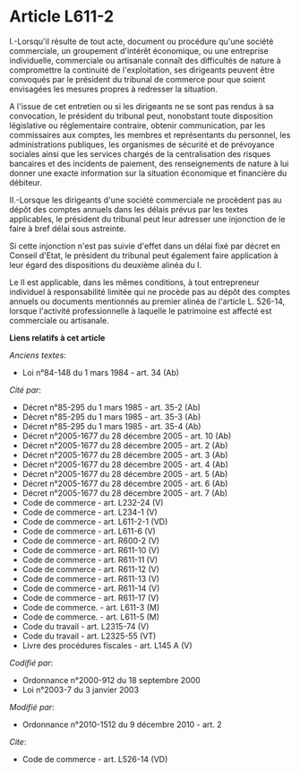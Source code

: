 # Article L611-2

I.-Lorsqu'il résulte de tout acte, document ou procédure qu'une société commerciale, un groupement d'intérêt économique, ou
une entreprise individuelle, commerciale ou artisanale connaît des difficultés de nature à compromettre la continuité de
l'exploitation, ses dirigeants peuvent être convoqués par le président du tribunal de commerce pour que soient envisagées les
mesures propres à redresser la situation.

A l'issue de cet entretien ou si les dirigeants ne se sont pas rendus à sa convocation, le président du tribunal peut,
nonobstant toute disposition législative ou réglementaire contraire, obtenir communication, par les commissaires aux comptes,
les membres et représentants du personnel, les administrations publiques, les organismes de sécurité et de prévoyance
sociales ainsi que les services chargés de la centralisation des risques bancaires et des incidents de paiement, des
renseignements de nature à lui donner une exacte information sur la situation économique et financière du débiteur. 

II.-Lorsque les dirigeants d'une société commerciale ne procèdent pas au dépôt des comptes annuels dans les délais prévus par
les textes applicables, le président du tribunal peut leur adresser une injonction de le faire à bref délai sous astreinte. 

Si cette injonction n'est pas suivie d'effet dans un délai fixé par décret en Conseil d'Etat, le président du tribunal peut
également faire application à leur égard des dispositions du deuxième alinéa du I. 

Le II est applicable, dans les mêmes conditions, à tout entrepreneur individuel à responsabilité limitée qui ne procède pas
au dépôt des comptes annuels ou documents mentionnés au premier alinéa de l'article L. 526-14, lorsque l'activité
professionnelle à laquelle le patrimoine est affecté est commerciale ou artisanale.

**Liens relatifs à cet article**

_Anciens textes_:

  - Loi n°84-148 du 1 mars 1984 - art. 34 (Ab)

_Cité par_:

  - Décret n°85-295 du 1 mars 1985 - art. 35-2 (Ab)
  - Décret n°85-295 du 1 mars 1985 - art. 35-3 (Ab)
  - Décret n°85-295 du 1 mars 1985 - art. 35-4 (Ab)
  - Décret n°2005-1677 du 28 décembre 2005 - art. 10 (Ab)
  - Décret n°2005-1677 du 28 décembre 2005 - art. 2 (Ab)
  - Décret n°2005-1677 du 28 décembre 2005 - art. 3 (Ab)
  - Décret n°2005-1677 du 28 décembre 2005 - art. 4 (Ab)
  - Décret n°2005-1677 du 28 décembre 2005 - art. 5 (Ab)
  - Décret n°2005-1677 du 28 décembre 2005 - art. 6 (Ab)
  - Décret n°2005-1677 du 28 décembre 2005 - art. 7 (Ab)
  - Code de commerce - art. L232-24 (V)
  - Code de commerce - art. L234-1 (V)
  - Code de commerce - art. L611-2-1 (VD)
  - Code de commerce - art. L611-6 (V)
  - Code de commerce - art. R600-2 (V)
  - Code de commerce - art. R611-10 (V)
  - Code de commerce - art. R611-11 (V)
  - Code de commerce - art. R611-12 (V)
  - Code de commerce - art. R611-13 (V)
  - Code de commerce - art. R611-14 (V)
  - Code de commerce - art. R611-17 (V)
  - Code de commerce. - art. L611-3 (M)
  - Code de commerce. - art. L611-5 (M)
  - Code du travail - art. L2315-74 (V)
  - Code du travail - art. L2325-55 (VT)
  - Livre des procédures fiscales - art. L145 A (V)

_Codifié par_:

  - Ordonnance n°2000-912 du 18 septembre 2000
  - Loi n°2003-7 du 3 janvier 2003

_Modifié par_:

  - Ordonnance n°2010-1512 du 9 décembre 2010 - art. 2

_Cite_:

  - Code de commerce - art. L526-14 (VD)
